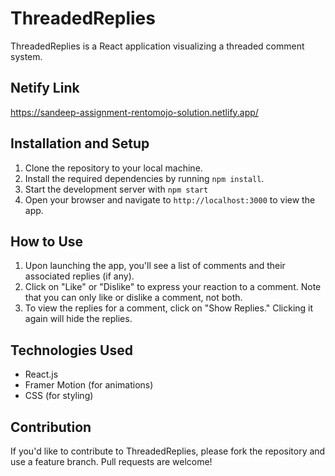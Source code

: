 # ThreadedReplies

ThreadedReplies is a React application visualizing a threaded comment system.
## Netify Link
https://sandeep-assignment-rentomojo-solution.netlify.app/



## Installation and Setup

1. Clone the repository to your local machine.
2. Install the required dependencies by running `npm install`.
3. Start the development server with `npm start`
4. Open your browser and navigate to `http://localhost:3000` to view the app.

## How to Use

1. Upon launching the app, you'll see a list of comments and their associated replies (if any).
2. Click on "Like" or "Dislike" to express your reaction to a comment. Note that you can only like or dislike a comment, not both.
3. To view the replies for a comment, click on "Show Replies." Clicking it again will hide the replies.

## Technologies Used

- React.js
- Framer Motion (for animations)
- CSS (for styling)

## Contribution

If you'd like to contribute to ThreadedReplies, please fork the repository and use a feature branch. Pull requests are welcome!
